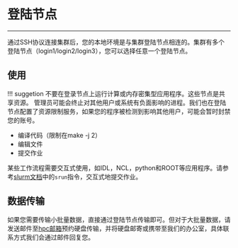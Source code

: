 # 登陆节点

----------

通过SSH协议连接集群后，您的本地环境是与集群登陆节点相连的。集群有多个登陆节点（login1/login2/login3），您可以选择任意一个登陆节点。

## 使用

!!! suggetion
    不要在登录节点上运行计算或内存密集型应用程序。这些节点是共享资源。 管理员可能会终止对其他用户或系统有负面影响的进程。我们也在登陆节点配置了资源限制服务，如果您的程序被检测到影响其他用户，可能会暂时封禁您的账号。

- 编译代码（限制在make -j 2）
- 编辑文件
- 提交作业

某些工作流程需要交互式使用，如IDL，NCL，python和ROOT等应用程序。请参考[slurm文档](../job/slurm.md)中的`srun`指令，交互式地提交作业。

## 数据传输

如果您需要传输小批量数据，直接通过登陆节点传输即可。但对于大批量数据，请发送邮件至[hpc邮箱](mailto:hpc@sjtu.edu.cn)预约硬盘传输，并将硬盘邮寄或携带至我们的办公室，具体联系方式我们会通过邮件回复您。
